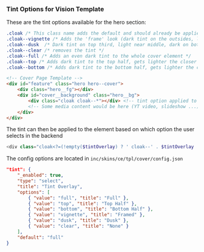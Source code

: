 ### Tint Options for Vision Template

These are the tint options available for the hero section:

```css
.cloak /* This class name adds the default and should already be applied */
.cloak--vignette /* Adds the 'frame' look (dark tint on the outsides, light in the middle). */
.cloak--dusk  /* Dark tint on top third, light near middle, dark on bottom half (think when the sun is setting) */
.cloak--clear /* removes the tint */
.cloak--full /* Adds an even dark tint to the whole cover element */
.cloak--top /* Adds dark tint to the top half, gets lighter the closer to the middle it gets */
.cloak--bottom /* Adds dark tint to the bottom half, gets lighter the closer to the middle it gets. */
```

```html
<!-- Cover Page Template -->
<div id="feature" class="hero hero--cover">
    <div class="hero__fg"></div>
    <div id="cover__background" class="hero__bg">
        <div class="cloak cloak--*"></div> <!-- tint option applied to this element -->
        <!-- Some media content would be here (YT video, slideshow ...)-->
    </div>
</div>
```

The tint can then be applied to the element based on which option the user selects in the backend

```php
<div class="cloak<?=(!empty($tintOverlay) ? ' cloak--' . $tintOverlay : ''); ?>"></div>
```

The config options are located in `inc/skins/ce/tpl/cover/config.json`

```json
"tint": {
    "_enabled": true,
    "type": "select",
    "title": "Tint Overlay",
    "options": [
        { "value": "full", "title": "Full" },
        { "value": "top", "title": "Top Half" },
        { "value": "bottom", "title": "Bottom Half" },
        { "value": "vignette", "title": "Framed" },
        { "value": "dusk", "title": "Dusk" },
        { "value": "clear", "title": "None" }
    ],
    "default": "full"
}
```